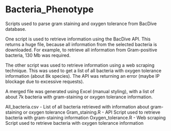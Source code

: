 # Bacteria_Phenotype
Scripts used to parse gram staining and oxygen tolerance from BacDive database.

One script is used to retrieve information using the BacDive API. This returns a huge file, because all information from the selected bacteria is downloaded. For example, to retrieve all information from Gram-positive bacteria, 130 Mb was required. 

The other script was used to retrieve information using a web scraping technique. This was used to get a list of all bacteria with oxygen tolerance information (about 8k species). The API was returning an error (maybe IP blockage due to excessive requests).

A merged file was generated using Excel (manual styling), with a list of about 7k bacteria with gram-staining or oxygen tolerance information.

All_bacteria.csv 	- List of all bacteria retrieved with information about gram-staining or oxygen tolerance
Gram_staining.R     	- API Script used to retrieve bacteria with gram-staining information
Oxygen_tolerance.R 	- Web scraping Script used to retrieve bacteria with oxygen tolerance information
